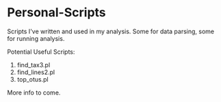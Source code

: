 Personal-Scripts
================

Scripts I've written and used in my analysis. Some for data parsing, some for running analysis.

Potential Useful Scripts:
1. find_tax3.pl
2. find_lines2.pl
3. top_otus.pl

More info to come.